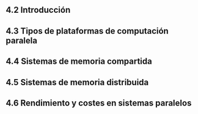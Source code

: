 ## 4.2 Introducción
## 4.3 Tipos de plataformas de computación paralela
## 4.4 Sistemas de memoria compartida
## 4.5 Sistemas de memoria distribuida
## 4.6 Rendimiento y costes en sistemas paralelos